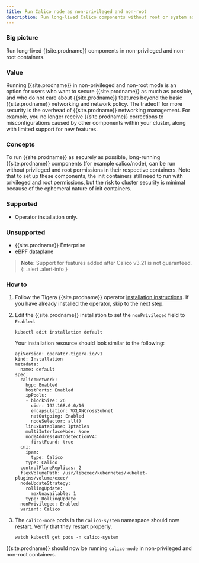 ```yaml
---
title: Run Calico node as non-privileged and non-root
description: Run long-lived Calico components without root or system admin privileges.
---
```


### Big picture

Run long-lived {{site.prodname}} components in non-privileged and non-root containers.

### Value

Running {{site.prodname}} in non-privileged and non-root mode is an option for users who
want to secure {{site.prodname}} as much as possible, and who do not care about
{{site.prodname}} features beyond the basic {{site.prodname}} networking and network policy.
The tradeoff for more security is the overhead of {{site.prodname}} networking management.
For example, you no longer receive {{site.prodname}} corrections to misconfigurations caused
by other components within your cluster, along with limited support for new features. 

### Concepts

To run {{site.prodname}} as securely as possible, long-running {{site.prodname}} components
(for example calico/node), can be run without privileged and root permissions in their respective
containers. Note that to set up these components, the init containers still need to run with
privileged and root permissions, but the risk to cluster security is minimal because of the
ephemeral nature of init containers.

### Supported

* Operator installation only.

### Unsupported

* {{site.prodname}} Enterprise
* eBPF dataplane

> **Note:** Support for features added after Calico v3.21 is not guaranteed.
{: .alert .alert-info }

### How to

1. Follow the Tigera {{site.prodname}} operator [installation instructions](../getting-started/kubernetes/quickstart).
   If you have already installed the operator, skip to the next step.

1. Edit the {{site.prodname}} installation to set the `nonPrivileged` field to `Enabled`.
   ```
   kubectl edit installation default
   ```
   Your installation resource should look similar to the following:
   ```
   apiVersion: operator.tigera.io/v1
   kind: Installation
   metadata:
     name: default
   spec:
     calicoNetwork:
       bgp: Enabled
       hostPorts: Enabled
       ipPools:
       - blockSize: 26
         cidr: 192.168.0.0/16
         encapsulation: VXLANCrossSubnet
         natOutgoing: Enabled
         nodeSelector: all()
       linuxDataplane: Iptables
       multiInterfaceMode: None
       nodeAddressAutodetectionV4:
         firstFound: true
     cni:
       ipam:
         type: Calico
       type: Calico
     controlPlaneReplicas: 2
     flexVolumePath: /usr/libexec/kubernetes/kubelet-plugins/volume/exec/
     nodeUpdateStrategy:
       rollingUpdate:
         maxUnavailable: 1
       type: RollingUpdate
     nonPrivileged: Enabled
     variant: Calico
   ```

1. The `calico-node` pods in the `calico-system` namespace should now restart. Verify that they restart properly.
   ```
   watch kubectl get pods -n calico-system
   ```

{{site.prodname}} should now be running `calico-node` in non-privileged and non-root containers.
